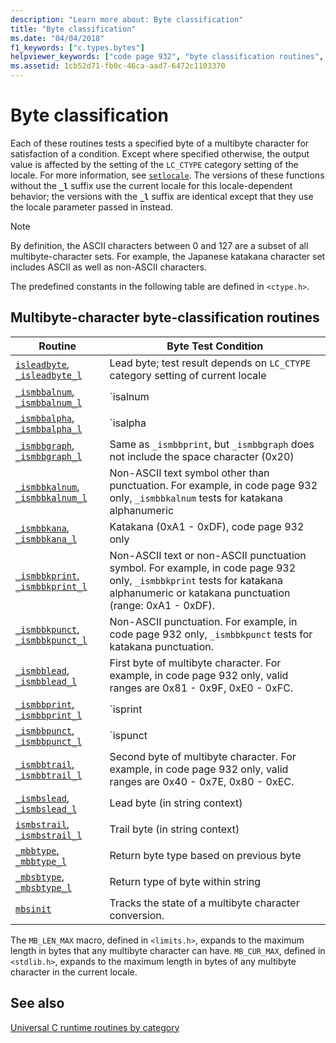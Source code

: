 ```yaml
---
description: "Learn more about: Byte classification"
title: "Byte classification"
ms.date: "04/04/2018"
f1_keywords: ["c.types.bytes"]
helpviewer_keywords: ["code page 932", "byte classification routines", "bytes, testing"]
ms.assetid: 1cb52d71-fb0c-46ca-aad7-6472c1103370
---
```

# Byte classification

Each of these routines tests a specified byte of a multibyte character for satisfaction of a condition. Except where specified otherwise, the output value is affected by the setting of the `LC_CTYPE` category setting of the locale. For more information, see [`setlocale`](../c-runtime-library/reference/setlocale-wsetlocale.md). The versions of these functions without the **`_l`** suffix use the current locale for this locale-dependent behavior; the versions with the **`_l`** suffix are identical except that they use the locale parameter passed in instead.

> [!NOTE]
> By definition, the ASCII characters between 0 and 127 are a subset of all multibyte-character sets. For example, the Japanese katakana character set includes ASCII as well as non-ASCII characters.

The predefined constants in the following table are defined in `<ctype.h>`.

## Multibyte-character byte-classification routines

| Routine | Byte Test Condition |
|--|--|
| [`isleadbyte`, `_isleadbyte_l`](../c-runtime-library/reference/isleadbyte-isleadbyte-l.md) | Lead byte; test result depends on `LC_CTYPE` category setting of current locale |
| [`_ismbbalnum`, `_ismbbalnum_l`](../c-runtime-library/reference/ismbbalnum-ismbbalnum-l.md) | `isalnum || _ismbbkalnum` |
| [`_ismbbalpha`, `_ismbbalpha_l`](../c-runtime-library/reference/ismbbalpha-ismbbalpha-l.md) | `isalpha || _ismbbkalpha` |
| [`_ismbbgraph`, `_ismbbgraph_l`](../c-runtime-library/reference/ismbbgraph-ismbbgraph-l.md) | Same as `_ismbbprint`, but `_ismbbgraph` does not include the space character (0x20) |
| [`_ismbbkalnum`, `_ismbbkalnum_l`](../c-runtime-library/reference/ismbbkalnum-ismbbkalnum-l.md) | Non-ASCII text symbol other than punctuation. For example, in code page 932 only, `_ismbbkalnum` tests for katakana alphanumeric |
| [`_ismbbkana`, `_ismbbkana_l`](../c-runtime-library/reference/ismbbkana-ismbbkana-l.md) | Katakana (0xA1 - 0xDF), code page 932 only |
| [`_ismbbkprint`, `_ismbbkprint_l`](../c-runtime-library/reference/ismbbkprint-ismbbkprint-l.md) | Non-ASCII text or non-ASCII punctuation symbol. For example, in code page 932 only, `_ismbbkprint` tests for katakana alphanumeric or katakana punctuation (range: 0xA1 - 0xDF). |
| [`_ismbbkpunct`, `_ismbbkpunct_l`](../c-runtime-library/reference/ismbbkpunct-ismbbkpunct-l.md) | Non-ASCII punctuation. For example, in code page 932 only, `_ismbbkpunct` tests for katakana punctuation. |
| [`_ismbblead`, `_ismbblead_l`](../c-runtime-library/reference/ismbblead-ismbblead-l.md) | First byte of multibyte character. For example, in code page 932 only, valid ranges are 0x81 - 0x9F, 0xE0 - 0xFC. |
| [`_ismbbprint`, `_ismbbprint_l`](../c-runtime-library/reference/ismbbprint-ismbbprint-l.md) | `isprint || _ismbbkprint`. `ismbbprint` includes the space character (0x20) |
| [`_ismbbpunct`, `_ismbbpunct_l`](../c-runtime-library/reference/ismbbpunct-ismbbpunct-l.md) | `ispunct || _ismbbkpunct` |
| [`_ismbbtrail`, `_ismbbtrail_l`](../c-runtime-library/reference/ismbbtrail-ismbbtrail-l.md) | Second byte of multibyte character. For example, in code page 932 only, valid ranges are 0x40 - 0x7E, 0x80 - 0xEC. |
| [`_ismbslead`, `_ismbslead_l`](../c-runtime-library/reference/ismbslead-ismbstrail-ismbslead-l-ismbstrail-l.md) | Lead byte (in string context) |
| [`ismbstrail`, `_ismbstrail_l`](../c-runtime-library/reference/ismbslead-ismbstrail-ismbslead-l-ismbstrail-l.md) | Trail byte (in string context) |
| [`_mbbtype`, `_mbbtype_l`](../c-runtime-library/reference/mbbtype-mbbtype-l.md) | Return byte type based on previous byte |
| [`_mbsbtype`, `_mbsbtype_l`](../c-runtime-library/reference/mbsbtype-mbsbtype-l.md) | Return type of byte within string |
| [`mbsinit`](../c-runtime-library/reference/mbsinit.md) | Tracks the state of a multibyte character conversion. |

The `MB_LEN_MAX` macro, defined in `<limits.h>`, expands to the maximum length in bytes that any multibyte character can have. `MB_CUR_MAX`, defined in `<stdlib.h>`, expands to the maximum length in bytes of any multibyte character in the current locale.

## See also

[Universal C runtime routines by category](../c-runtime-library/run-time-routines-by-category.md)
